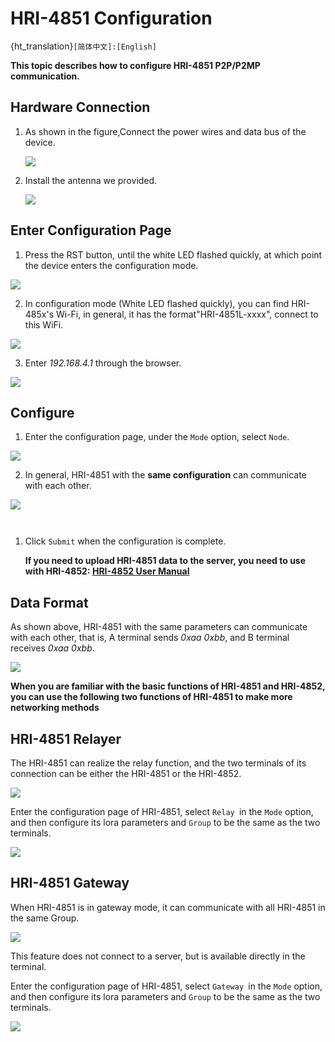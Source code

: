 # HRI-4851 Configuration

{ht_translation}`[简体中文]:[English]`

**This topic describes how to configure HRI-4851 P2P/P2MP communication.**

## Hardware Connection
1. As shown in the figure,Connect the power wires and data bus of the device.

   ![](img/4851poweron.png) 

2. Install the antenna we provided.

   ![](img/02.png) 

## Enter Configuration Page
1. Press the RST button, until the white LED flashed quickly, at which point the device enters the configuration mode.

  ![](img/12.png)

2. In configuration mode (White LED flashed quickly), you can find HRI-485x's Wi-Fi, in general, it has the format"HRI-4851L-xxxx", connect to this WiFi.

![](img/4851/wifi.png)

3. Enter *192.168.4.1* through the browser.

![](img/4851/ap.png)

## Configure
1. Enter the configuration page, under the `Mode` option, select `Node`.

![](img/04.png)

2. In general, HRI-4851 with the **same configuration** can communicate with each other. 

![](img/4851.png)

``` {Note} 'BaudRate' 'Data Mode' should be consistent with the terminal device.
```

``` {Tip} When the Address is *FFFF*, the device communicates with a device of any address(Group still has to be the same)
```

1. Click `Submit` when the configuration is complete. 

   **If you need to upload HRI-4851 data to the server, you need to use with HRI-4852: [HRI-4852 User Manual](docs.heltec.org/en/ready_to_use/hri-485x/hri-4852.html)**

## Data Format
As shown above, HRI-4851 with the same parameters can communicate with each other, that is, A terminal sends *0xaa 0xbb*, and B terminal receives *0xaa 0xbb*.

![](img/05.png)

**When you are familiar with the basic functions of HRI-4851 and HRI-4852, you can use the following two functions of HRI-4851 to make more networking methods**

## HRI-4851 Relayer

The HRI-4851 can realize the relay function, and the two terminals of its connection can be either the HRI-4851 or the HRI-4852.

![](img/4851/relayer(1).png)

Enter the configuration page of HRI-4851, select `Relay `in the `Mode` option, and then configure its lora parameters and `Group` to be the same as the two terminals.

![](img/4851/relayer.png)

## HRI-4851 Gateway

When HRI-4851 is in gateway mode, it can communicate with all HRI-4851 in the same Group.

![](img/application_example/06.png)

This feature does not connect to a server, but is available directly in the terminal.

Enter the configuration page of HRI-4851, select `Gateway `in the `Mode` option, and then configure its lora parameters and `Group` to be the same as the two terminals.

![](img/gateway.png)

